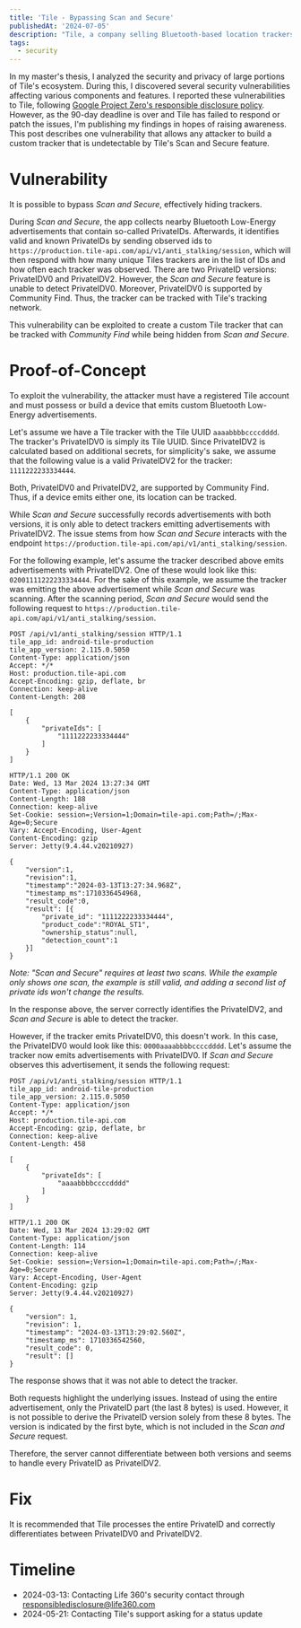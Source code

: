 ```yaml
---
title: 'Tile - Bypassing Scan and Secure'
publishedAt: '2024-07-05'
description: "Tile, a company selling Bluetooth-based location trackers, has a vulnerability that allows an attacker to bypass Tile's Scan and Secure. I uncovered this vulnerability during my master's thesis, in which I analyzed the security and privacy of the Tile ecosystem."
tags:
  - security
---
```


In my master's thesis, I analyzed the security and privacy of large portions of Tile's ecosystem.
During this, I discovered several security vulnerabilities affecting various components and features.
I reported these vulnerabilities to Tile, following [Google Project Zero's responsible disclosure policy](https://googleprojectzero.blogspot.com/2021/04/policy-and-disclosure-2021-edition.html).
However, as the 90-day deadline is over and Tile has failed to respond or patch the issues, I'm publishing my findings in hopes of raising awareness.
This post describes one vulnerability that allows any attacker to build a custom tracker that is undetectable by Tile's Scan and Secure feature.

# Vulnerability

It is possible to bypass _Scan and Secure_, effectively hiding trackers.

During _Scan and Secure_, the app collects nearby Bluetooth Low-Energy advertisements that contain so-called PrivateIDs.
Afterwards, it identifies valid and known PrivateIDs by sending observed ids to `https://production.tile-api.com/api/v1/anti_stalking/session`, which will then respond with how many unique Tiles trackers are in the list of IDs and how often each tracker was observed.
There are two PrivateID versions: PrivateIDV0 and PrivateIDV2.
However, the _Scan and Secure_ feature is unable to detect PrivateIDV0.
Moreover, PrivateIDV0 is supported by Community Find.
Thus, the tracker can be tracked with Tile's tracking network.

This vulnerability can be exploited to create a custom Tile tracker that can be tracked with _Community Find_ while being hidden from _Scan and Secure_.

# Proof-of-Concept

To exploit the vulnerability, the attacker must have a registered Tile account and must possess or build a device that emits custom Bluetooth Low-Energy advertisements.

Let's assume we have a Tile tracker with the Tile UUID `aaaabbbbccccdddd`.
The tracker's PrivateIDV0 is simply its Tile UUID.
Since PrivateIDV2 is calculated based on additional secrets, for simplicity's sake, we assume that the following value is a valid PrivateIDV2 for the tracker: `1111222233334444`.

Both, PrivateIDV0 and PrivateIDV2, are supported by Community Find.
Thus, if a device emits either one, its location can be tracked.

While _Scan and Secure_ successfully records advertisements with both versions, it is only able to detect trackers emitting advertisements with PrivateIDV2.
The issue stems from how _Scan and Secure_ interacts with the endpoint `https://production.tile-api.com/api/v1/anti_stalking/session`.

For the following example, let's assume the tracker described above emits advertisements with PrivateIDV2.
One of these would look like this: `02001111222233334444`.
For the sake of this example, we assume the tracker was emitting the above advertisement while _Scan and Secure_ was scanning.
After the scanning period, _Scan and Secure_ would send the following request to `https://production.tile-api.com/api/v1/anti_stalking/session`.

```http
POST /api/v1/anti_stalking/session HTTP/1.1
tile_app_id: android-tile-production
tile_app_version: 2.115.0.5050
Content-Type: application/json
Accept: */*
Host: production.tile-api.com
Accept-Encoding: gzip, deflate, br
Connection: keep-alive
Content-Length: 208

[
	{
		"privateIds": [
			"1111222233334444"
		]
	}
]

HTTP/1.1 200 OK
Date: Wed, 13 Mar 2024 13:27:34 GMT
Content-Type: application/json
Content-Length: 188
Connection: keep-alive
Set-Cookie: session=;Version=1;Domain=tile-api.com;Path=/;Max-Age=0;Secure
Vary: Accept-Encoding, User-Agent
Content-Encoding: gzip
Server: Jetty(9.4.44.v20210927)

{
	"version":1,
	"revision":1,
	"timestamp":"2024-03-13T13:27:34.968Z",
	"timestamp_ms":1710336454968,
	"result_code":0,
	"result": [{
		"private_id": "1111222233334444",
		"product_code":"ROYAL_ST1",
		"ownership_status":null,
		"detection_count":1
	}]
}
```

_Note: "Scan and Secure" requires at least two scans. While the example only shows one scan, the example is still valid, and adding a second list of private ids won't change the results._

In the response above, the server correctly identifies the PrivateIDV2, and _Scan and Secure_ is able to detect the tracker.

However, if the tracker emits PrivateIDV0, this doesn't work.
In this case, the PrivateIDV0 would look like this: `0000aaaabbbbccccdddd`.
Let's assume the tracker now emits advertisements with PrivateIDV0.
If _Scan and Secure_ observes this advertisement, it sends the following request:

```http
POST /api/v1/anti_stalking/session HTTP/1.1
tile_app_id: android-tile-production
tile_app_version: 2.115.0.5050
Content-Type: application/json
Accept: */*
Host: production.tile-api.com
Accept-Encoding: gzip, deflate, br
Connection: keep-alive
Content-Length: 458

[
	{
		"privateIds": [
			"aaaabbbbccccdddd"
		]
	}
]

HTTP/1.1 200 OK
Date: Wed, 13 Mar 2024 13:29:02 GMT
Content-Type: application/json
Content-Length: 114
Connection: keep-alive
Set-Cookie: session=;Version=1;Domain=tile-api.com;Path=/;Max-Age=0;Secure
Vary: Accept-Encoding, User-Agent
Content-Encoding: gzip
Server: Jetty(9.4.44.v20210927)

{
    "version": 1,
    "revision": 1,
    "timestamp": "2024-03-13T13:29:02.560Z",
    "timestamp_ms": 1710336542560,
    "result_code": 0,
    "result": []
}
```

The response shows that it was not able to detect the tracker.

Both requests highlight the underlying issues.
Instead of using the entire advertisement, only the PrivateID part (the last 8 bytes) is used.
However, it is not possible to derive the PrivateID version solely from these 8 bytes.
The version is indicated by the first byte, which is not included in the _Scan and Secure_ request.

Therefore, the server cannot differentiate between both versions and seems to handle every PrivateID as PrivateIDV2.

# Fix

It is recommended that Tile processes the entire PrivateID and correctly differentiates between PrivateIDV0 and PrivateIDV2.

# Timeline

- 2024-03-13: Contacting Life 360's security contact through responsibledisclosure@life360.com
- 2024-05-21: Contacting Tile's support asking for a status update

